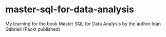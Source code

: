 # master-sql-for-data-analysis
My learning for the book Master SQL for Data Analysis by the author Idan Gabrieli (Packt published)
